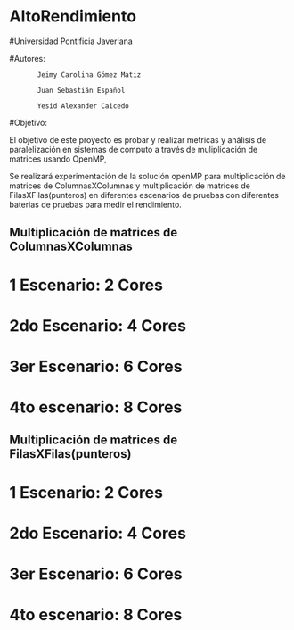 # AltoRendimiento
#Universidad Pontificia Javeriana

#Autores: 

           Jeimy Carolina Gómez Matiz

           Juan Sebastián Español
           
           Yesid Alexander Caicedo
           

#Objetivo: 

El objetivo de este proyecto es probar y realizar metricas y análisis de paralelización en sistemas de computo a través de muliplicación de matrices usando OpenMP,

Se realizará experimentación de la solución openMP para multiplicación de matrices de ColumnasXColumnas y multiplicación de matrices de FilasXFilas(punteros) en diferentes escenarios de pruebas con diferentes baterias de pruebas  para medir el rendimiento.

## Multiplicación de matrices de ColumnasXColumnas

# 1 Escenario: 2 Cores

# 2do Escenario:  4 Cores

# 3er Escenario: 6 Cores

# 4to escenario: 8 Cores

## Multiplicación de matrices de FilasXFilas(punteros) 

# 1 Escenario: 2 Cores

# 2do Escenario:  4 Cores

# 3er Escenario: 6 Cores

# 4to escenario: 8 Cores
